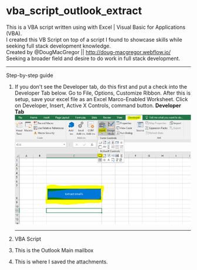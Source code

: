 # vba_script_outlook_extract
This is a VBA script written using with Excel | Visual Basic for Applications (VBA).<br>
I created this VB Script on top of a script I found to showcase skills while seeking full stack development knowledge.<br>
Created by @DougMacGregor || http://doug-macgregor.webflow.io/<br>
Seeking a broader field and desire to do work in full stack development.

<hr>

Step-by-step guide
1.	If you don't see the Developer tab, do this first and put a check into the Developer Tab below. Go to File, Options, Customize Ribbon. After this is setup, save your excel file as an Excel Marco-Enabled Worksheet. Click on Developer, Insert, Active X Controls, command button.
<b>Developer Tab</b><br>
![java-code](https://raw.githubusercontent.com/SEDoug/vba_script_outlook_extract/master/img/excel_developer_activeX.PNG)<hr>

2.	VBA Script
3.	This is the Outlook Main mailbox
4.	This is where I saved the attachments.

